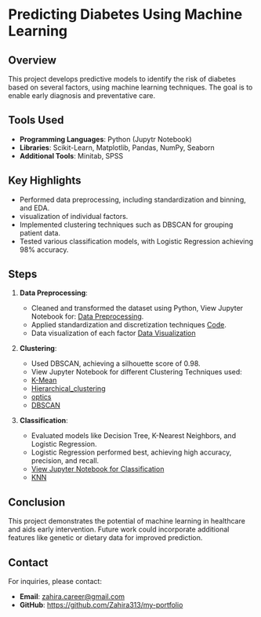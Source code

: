 # Predicting Diabetes Using Machine Learning

## Overview
This project develops predictive models to identify the risk of diabetes based on several factors, using machine learning techniques. The goal is to enable early diagnosis and preventative care.

## Tools Used
- **Programming Languages**: Python (Jupytr Notebook)
- **Libraries**: Scikit-Learn, Matplotlib, Pandas, NumPy, Seaborn
- **Additional Tools**: Minitab, SPSS

## Key Highlights
- Performed data preprocessing, including standardization and binning, and EDA.
- visualization of individual factors. 
- Implemented clustering techniques such as DBSCAN for grouping patient data.
- Tested various classification models, with Logistic Regression achieving 98% accuracy.

## Steps

1. **Data Preprocessing**:
   - Cleaned and transformed the dataset using Python, View Jupyter Notebook for: [Data Preprocessing](./Data-preprocess.ipynb).
   - Applied standardization and discretization techniques [Code](./Data_Discretise_Standardise.ipynb).
   - Data visualization of each factor [Data Visualization](./Data_Visualisation.ipynb)

2. **Clustering**:
   - Used DBSCAN, achieving a silhouette score of 0.98.
   - View Jupyter Notebook for different Clustering Techniques used:
   - [K-Mean](./K-Mean_Clustering.ipynb)
   - [Hierarchical_clustering](./Hierarchical_clustering.ipynb)
   - [optics](./optics.ipynb)
   - [DBSCAN](./DBSCAN.ipynb)

3. **Classification**:
   - Evaluated models like Decision Tree, K-Nearest Neighbors, and Logistic Regression.
   - Logistic Regression performed best, achieving high accuracy, precision, and recall.
   - [View Jupyter Notebook for Classification](./Classification.ipynb)
   - [KNN](./KNN_Clustering.ipynb)
<!--
## Visualizations
### ROC Curve
![ROC Curve](roc_curve.png)

### Clustering Plot
![DBSCAN Clusters](clusters.png)
-->

## Conclusion
This project demonstrates the potential of machine learning in healthcare and aids early intervention. Future work could incorporate additional features like genetic or dietary data for improved prediction.

<!--
## Files
- **Report**: [Predicting Diabetes using ML.pdf](Predicting_Diabetes_using_ML.pdf)
- **Code**: Python scripts and notebooks for data analysis and modeling.
- **Visualizations**: Images and graphs generated during the project.
-->

## Contact
For inquiries, please contact:
- **Email**: zahira.career@gmail.com
- **GitHub**: https://github.com/Zahira313/my-portfolio
